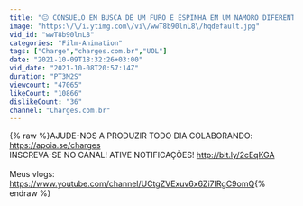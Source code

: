 ```yaml
---
title: "😐 CONSUELO EM BUSCA DE UM FURO E ESPINHA EM UM NAMORO DIFERENTE😲"
image: "https:\/\/i.ytimg.com\/vi\/wwT8b90lnL8\/hqdefault.jpg"
vid_id: "wwT8b90lnL8"
categories: "Film-Animation"
tags: ["Charge","charges.com.br","UOL"]
date: "2021-10-09T18:32:26+03:00"
vid_date: "2021-10-08T20:57:14Z"
duration: "PT3M2S"
viewcount: "47065"
likeCount: "10866"
dislikeCount: "36"
channel: "Charges.com.br"
---
```

{% raw %}AJUDE-NOS A PRODUZIR TODO DIA COLABORANDO: <a rel="nofollow" target="blank" href="https://apoia.se/charges">https://apoia.se/charges</a><br />INSCREVA-SE NO CANAL! ATIVE NOTIFICAÇÕES! <a rel="nofollow" target="blank" href="http://bit.ly/2cEqKGA">http://bit.ly/2cEqKGA</a><br /><br />Meus vlogs: <a rel="nofollow" target="blank" href="https://www.youtube.com/channel/UCtgZVExuv6x6Zi7IRgC9omQ">https://www.youtube.com/channel/UCtgZVExuv6x6Zi7IRgC9omQ</a>{% endraw %}
